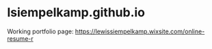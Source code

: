 # lsiempelkamp.github.io

Working portfolio page: https://lewissiempelkamp.wixsite.com/online-resume-r
